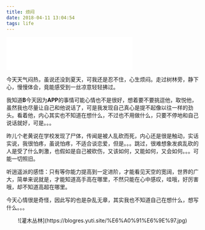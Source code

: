 ```yaml
---
title: 烦闷
date: 2018-04-11 13:04:54
tags: life
---
```


<iframe frameborder="no" border="0" marginwidth="0" marginheight="0" width=330 height=86 src="//music.163.com/outchain/player?type=2&id=468517468&auto=0&height=66"></iframe>

 今天天气闷热，虽说还没到夏天，可我还是忍不住，心生烦闷。走过树林旁，静下心，慢慢体会，竟能感受到一丝凉意轻轻拂过。

我知道**B**今天因为**APP**的事情可能心情也不是很好，想着要不要挑逗他，取悦他，虽然我也尽量让自己和他说话了，可是我发现自己真心是提不起像以往一样的劲头。看着他，内心其实也不知道在想什么，不过也不用做什么，只要不停地和自己说话就好，可是。。。

昨儿个老黄说在学校发现了尸体，传闻是被人乱砍而死，内心还是很是触动，实话实说，我很怕疼，虽说怕疼，不适合谈恋爱，但是。。。跳过，很难想象发疯乱砍的人是受了什么刺激，也假如是自己被砍伤，又该如何，又能如何，又会如何。。。可能一切照旧。

听逍遥派的感悟：只有等你能力提高到一定进阶，才能看见天空的宽阔，世界的广大，简单来说就是，才能知道高手高在哪里，不然只能在心中感叹，哇哦，好厉害哦，却不知道高超在哪里。

今天心情很是奇怪，因此写的也是杂乱无章，其实我也不知道自己在想什么，想写什么。。。

<center>![灌木丛林](https://blogres.yuti.site/%E6%A0%91%E6%9E%97.jpg)</center>


